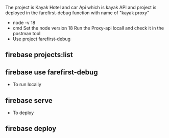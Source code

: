 The project is Kayak Hotel and car Api  which is kayak API and project is deployed in the farefirst-debug function with name of "kayak proxy"
- node -v 18
- cmd
Set the node version 18
Run the Proxy-api locall and check it in the postman tool
- Use project farefirst-debug 
## firebase projects:list
## firebase use farefirst-debug
- To run locally
## firebase serve
- To deploy 
## firebase deploy 